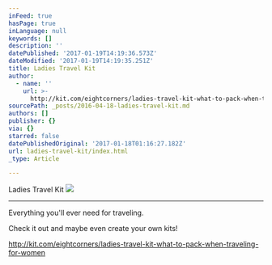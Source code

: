 ```yaml
---
inFeed: true
hasPage: true
inLanguage: null
keywords: []
description: ''
datePublished: '2017-01-19T14:19:36.573Z'
dateModified: '2017-01-19T14:19:35.251Z'
title: Ladies Travel Kit
author:
  - name: ''
    url: >-
      http://kit.com/eightcorners/ladies-travel-kit-what-to-pack-when-traveling-for-women
sourcePath: _posts/2016-04-18-ladies-travel-kit.md
authors: []
publisher: {}
via: {}
starred: false
datePublishedOriginal: '2017-01-18T01:16:27.182Z'
url: ladies-travel-kit/index.html
_type: Article

---
```

Ladies Travel Kit
![](https://the-grid-user-content.s3-us-west-2.amazonaws.com/14f722f7-2c93-4901-be49-3f62df5016d5.jpg)

---

Everything you'll ever need for traveling.

Check it out and maybe even create your own kits!

http://kit.com/eightcorners/ladies-travel-kit-what-to-pack-when-traveling-for-women